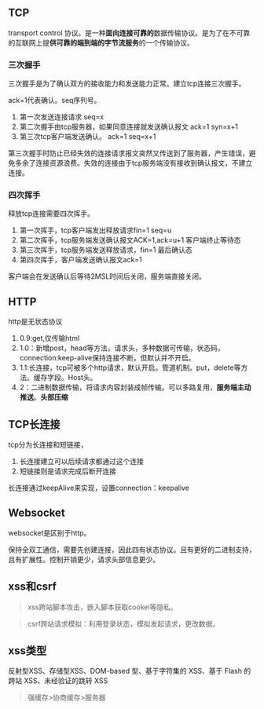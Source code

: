 ## TCP

transport control 协议。是一种**面向连接可靠的**数据传输协议。是为了在不可靠的互联网上提**供可靠的端到端的字节流服务**的一个传输协议。

### 三次握手

三次握手是为了确认双方的接收能力和发送能力正常。建立tcp连接三次握手。

ack=1代表确认。seq序列号。

1. 第一次发送连接请求  seq=x
2. 第二次握手由tcp服务器，如果同意连接就发送确认报文  ack=1 syn=x+1
3. 第三次tcp客户端发送确认。  ack=1  seq=x+1

第三次握手时防止已经失效的连接请求报文突然又传送到了服务器，产生错误，避免多余了连接资源浪费。失效的连接由于tcp服务端没有接收到确认报文，不建立连接。

### 四次挥手

释放tcp连接需要四次挥手。

1. 第一次挥手，tcp客户端发出释放请求fin=1 seq=u
2. 第二次挥手，tcp服务端发送确认报文ACK=1,ack=u+1  客户端终止等待态
3. 第三次挥手，tcp服务端发送释放请求，fin=1  最后确认态
4. 第四次挥手，客户端发送确认报文ack=1

客户端会在发送确认后等待2MSL时间后关闭，服务端直接关闭。

## HTTP

http是无状态协议

1. 0.9:get,仅传输html
2. 1.0：新增post，head等方法，请求头，多种数据可传输，状态码，connection:keep-alive保持连接不断，但默认并不开启。
3. 1.1:长连接，tcp可被多个http请求，默认开启。管道机制。put，delete等方法。缓存字段。Host头。
4. 2：二进制数据传输，将请求内容封装成帧传输。可以多路复用，**服务端主动推送**。**头部压缩**

## TCP长连接

tcp分为长连接和短链接，

1. 长连接建立可以后续请求都通过这个连接
2. 短链接则是请求完成后断开连接

长连接通过keepAlive来实现，设置connection：keepalive

## Websocket

websocket是区别于http。

保持全双工通信，需要先创建连接，因此四有状态协议。且有更好的二进制支持，且有扩展性。控制开销更少，请求头部信息更少。

## xss和csrf

> xss跨站脚本攻击，嵌入脚本获取cookei等隐私。

> csrf跨站请求模拟：利用登录状态，模拟发起请求，更改数据。

## xss类型

反射型XSS、存储型XSS、DOM-based 型、基于字符集的 XSS、基于 Flash 的跨站 XSS、未经验证的跳转 XSS

> 强缓存>协商缓存>服务器
>
